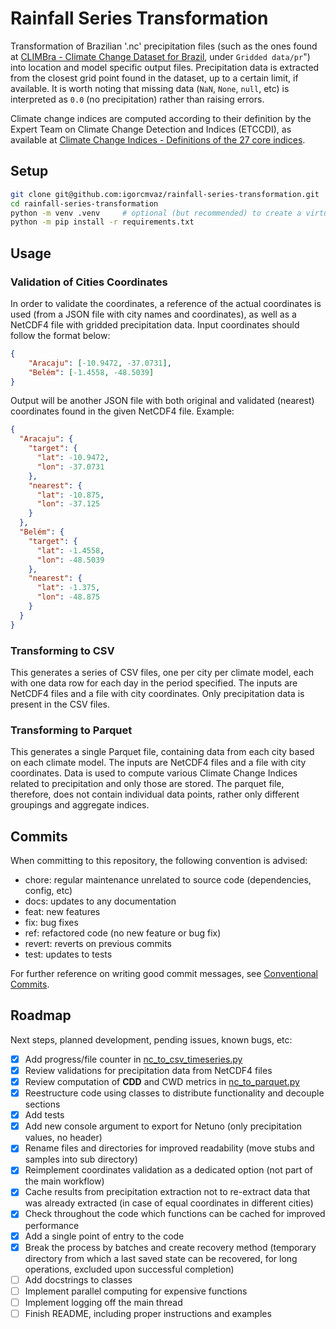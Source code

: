 # Rainfall Series Transformation

Transformation of Brazilian '.nc' precipitation files (such as the ones found at [CLIMBra - Climate Change Dataset for Brazil](https://www.scidb.cn/en/detail?dataSetId=609b7ff93f0d4d1a9ba6eb709027c6ad), under `Gridded data/pr`") into location and model specific output files. Precipitation data is extracted from the closest grid point found in the dataset, up to a certain limit, if available. It is worth noting that missing data (`NaN`, `None`, `null`, etc) is interpreted as `0.0` (no precipitation) rather than raising errors.

Climate change indices are computed according to their definition by the Expert Team on Climate Change Detection and Indices (ETCCDI), as available at [Climate Change Indices - Definitions of the 27 core indices](https://etccdi.pacificclimate.org/list_27_indices.shtml).

## Setup

```bash
git clone git@github.com:igorcmvaz/rainfall-series-transformation.git
cd rainfall-series-transformation
python -m venv .venv     # optional (but recommended) to create a virtual environment
python -m pip install -r requirements.txt
```

## Usage

### Validation of Cities Coordinates

In order to validate the coordinates, a reference of the actual coordinates is used (from a JSON file with city names and coordinates), as well as a NetCDF4 file with gridded precipitation data. Input coordinates should follow the format below:

```json
{
    "Aracaju": [-10.9472, -37.0731],
    "Belém": [-1.4558, -48.5039]
}
```

Output will be another JSON file with both original and validated (nearest) coordinates found in the given NetCDF4 file. Example:

```json
{
  "Aracaju": {
    "target": {
      "lat": -10.9472,
      "lon": -37.0731
    },
    "nearest": {
      "lat": -10.875,
      "lon": -37.125
    }
  },
  "Belém": {
    "target": {
      "lat": -1.4558,
      "lon": -48.5039
    },
    "nearest": {
      "lat": -1.375,
      "lon": -48.875
    }
  }
}
```

### Transforming to CSV
<!-- # TODO: improve instructions -->
This generates a series of CSV files, one per city per climate model, each with one data row for each day in the period specified. The inputs are NetCDF4 files and a file with city coordinates. Only precipitation data is present in the CSV files.

### Transforming to Parquet
<!-- # TODO: improve instructions -->
This generates a single Parquet file, containing data from each city based on each climate model. The inputs are NetCDF4 files and a file with city coordinates. Data is used to compute various Climate Change Indices related to precipitation and only those are stored. The parquet file, therefore, does not contain individual data points, rather only different groupings and aggregate indices.

## Commits

When committing to this repository, the following convention is advised:

* chore: regular maintenance unrelated to source code (dependencies, config, etc)
* docs: updates to any documentation
* feat: new features
* fix: bug fixes
* ref: refactored code (no new feature or bug fix)
* revert: reverts on previous commits
* test: updates to tests

For further reference on writing good commit messages, see [Conventional Commits](https://www.conventionalcommits.org).

## Roadmap

Next steps, planned development, pending issues, known bugs, etc:

* [x] Add progress/file counter in [nc_to_csv_timeseries.py](/src/nc_to_csv_timeseries.py)
* [x] Review validations for precipitation data from NetCDF4 files
* [x] Review computation of **CDD** and CWD metrics in [nc_to_parquet.py](/src/nc_to_parquet.py)
* [x] Reestructure code using classes to distribute functionality and decouple sections
* [x] Add tests
* [x] Add new console argument to export for Netuno (only precipitation values, no header)
* [x] Rename files and directories for improved readability (move stubs and samples into sub directory)
* [x] Reimplement coordinates validation as a dedicated option (not part of the main workflow)
* [x] Cache results from precipitation extraction not to re-extract data that was already extracted (in case of equal coordinates in different cities)
* [x] Check throughout the code which functions can be cached for improved performance
* [x] Add a single point of entry to the code
* [x] Break the process by batches and create recovery method (temporary directory from which a last saved state can be recovered, for long operations, excluded upon successful completion)
* [ ] Add docstrings to classes
* [ ] Implement parallel computing for expensive functions
* [ ] Implement logging off the main thread
* [ ] Finish README, including proper instructions and examples
